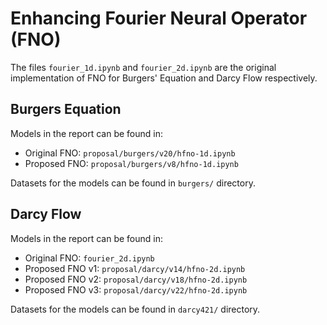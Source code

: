 # Enhancing Fourier Neural Operator (FNO)

The files `fourier_1d.ipynb` and `fourier_2d.ipynb` are the original implementation of
FNO for Burgers' Equation and Darcy Flow respectively.

## Burgers Equation

Models in the report can be found in:

- Original FNO: `proposal/burgers/v20/hfno-1d.ipynb`
- Proposed FNO: `proposal/burgers/v8/hfno-1d.ipynb`

Datasets for the models can be found in `burgers/` directory.

## Darcy Flow

Models in the report can be found in:

- Original FNO: `fourier_2d.ipynb`
- Proposed FNO v1:  `proposal/darcy/v14/hfno-2d.ipynb`
- Proposed FNO v2: `proposal/darcy/v18/hfno-2d.ipynb`
- Proposed FNO v3: `proposal/darcy/v22/hfno-2d.ipynb`

Datasets for the models can be found in `darcy421/` directory.
